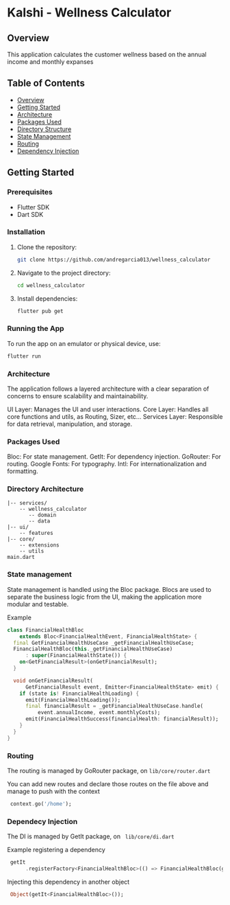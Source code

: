 # Kalshi - Wellness Calculator

## Overview

This application calculates the customer wellness based on the annual income and monthly expanses

## Table of Contents

- [Overview](#overview)
- [Getting Started](#getting-started)
- [Architecture](#architecture)
- [Packages Used](#packages-used)
- [Directory Structure](#directory-structure)
- [State Management](#state-management)
- [Routing](#routing)
- [Dependency Injection](#dependency-injection)

## Getting Started

### Prerequisites

- Flutter SDK
- Dart SDK

### Installation

1. Clone the repository:
    ```sh
    git clone https://github.com/andregarcia013/wellness_calculator
    ```
2. Navigate to the project directory:
    ```sh
    cd wellness_calculator
    ```
3. Install dependencies:
    ```sh
    flutter pub get
    ```

### Running the App

To run the app on an emulator or physical device, use:
```sh
flutter run
```


### Architecture
The application follows a layered architecture with a clear separation of concerns to ensure scalability and maintainability.

UI Layer: Manages the UI and user interactions.
Core Layer: Handles all core functions and utils, as Routing, Sizer, etc...
Services Layer: Responsible for data retrieval, manipulation, and storage.


### Packages Used
Bloc: For state management.
GetIt: For dependency injection.
GoRouter: For routing.
Google Fonts: For typography.
Intl: For internationalization and formatting.

### Directory Architecture
````lib/
|-- services/
    -- wellness_calculator
       -- domain
       -- data 
|-- ui/
    -- features
|-- core/
    -- extensions
    -- utils
main.dart
````


### State management
State management is handled using the Bloc package. Blocs are used to separate the business logic from the UI, making the application more modular and testable.

Example 
```dart
class FinancialHealthBloc
    extends Bloc<FinancialHealthEvent, FinancialHealthState> {
  final GetFinancialHealthUseCase _getFinancialHealthUseCase;
  FinancialHealthBloc(this._getFinancialHealthUseCase)
      : super(FinancialHealthState()) {
    on<GetFinancialResult>(onGetFinancialResult);
  }

  void onGetFinancialResult(
      GetFinancialResult event, Emitter<FinancialHealthState> emit) {
    if (state is! FinancialHealthLoading) {
      emit(FinancialHealthLoading());
      final financialResult = _getFinancialHealthUseCase.handle(
          event.annualIncome, event.monthlyCosts);
      emit(FinancialHealthSuccess(financialHealth: financialResult));
    }
  }
}
 ```

### Routing

The routing is managed by GoRouter package, on  ``` lib/core/router.dart ```

You can add new routes and declare those routes on the file above and manage to push with the context 

```dart 
 context.go('/home');
 ```


 ### Dependecy Injection

The DI is managed by GetIt package, on ``` lib/core/di.dart```


Example registering a dependency 

```dart 
 getIt
      .registerFactory<FinancialHealthBloc>(() => FinancialHealthBloc(getIt()));
```


Injecting this dependency in another object

```dart 
 Object(getIt<FinancialHealthBloc>());
```